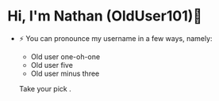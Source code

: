 # Hi, I'm Nathan (OldUser101)👋

- ⚡ You can pronounce my username in a few ways, namely:
  - Old user one-oh-one
  - Old user five
  - Old user minus three
    
  Take your pick .
<!--
**OldUser101/OldUser101** is a ✨ _special_ ✨ repository because its `README.md` (this file) appears on your GitHub profile.

Here are some ideas to get you started:

- 🔭 I’m currently working on ...
- 🌱 I’m currently learning ...
- 👯 I’m looking to collaborate on ...
- 🤔 I’m looking for help with ...
- 💬 Ask me about ...
- 📫 How to reach me: ...
- 😄 Pronouns: ...
- ⚡ Fun fact: ...
-->
